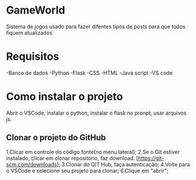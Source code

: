 # GameWorld
 Sistema de jogos usado para fazer difentes tipos de posts para que todos fiquem atualizados
# Requisitos
  -Banco de dados
  -Python
  -Flask
  -CSS
  -HTML
  -Java script
  -VS code
# Como instalar o projeto
Abrir o VSCode, instalar o python, instalar o flask no pronpt, usar arquivos js.
## Clonar o projeto do GitHub
1.Clicar em controle do código fonte(no menu lateral);
2.Se o Git estiver instalado, clicar em clonar repositório, faz download. [https://git-scm.com/downloads];
3.Clonar do GIT Hub, faça autenticação;
4.Volte para o VSCode e selecione seu projeto para clonar;
6.Clique em "abrir";
